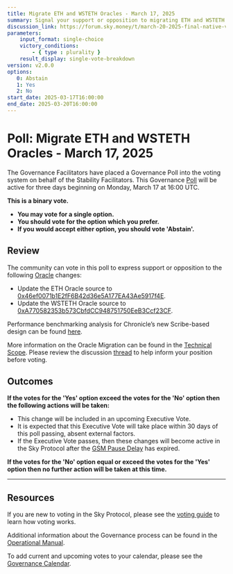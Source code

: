 ```yaml
---
title: Migrate ETH and WSTETH Oracles - March 17, 2025
summary: Signal your support or opposition to migrating ETH and WSTETH Oracles from the current Median-based design to Chronicle’s new Scribe-based design.
discussion_link: https://forum.sky.money/t/march-20-2025-final-native-vault-engine-oracle-migration-proposal-eth-steth/26110
parameters:
    input_format: single-choice
    victory_conditions:
        - { type : plurality }
    result_display: single-vote-breakdown
version: v2.0.0
options:
   0: Abstain
   1: Yes
   2: No
start_date: 2025-03-17T16:00:00
end_date: 2025-03-20T16:00:00
---
```

# Poll: Migrate ETH and WSTETH Oracles - March 17, 2025

The Governance Facilitators have placed a Governance Poll into the voting system on behalf of the Stability Facilitators. This Governance [Poll](https://sky-atlas.powerhouse.io/#A.1.9.1_Operational_Weekly_Cycle-b189fa17-57a9-4d4e-9780-0ce4efd94211%7C0db30308) will be active for three days beginning on Monday, March 17 at 16:00 UTC.

**This is a binary vote.**

- **You may vote for a single option.**
- **You should vote for the option which you prefer.**
- **If you would accept either option, you should vote 'Abstain'.**

## Review

The community can vote in this poll to express support or opposition to the following [Oracle](https://sky-atlas.powerhouse.io/A.3.7.1.1.4_Oracles/c317d8c1-5706-4632-90a3-442b5f3d9000%7C57eaf45219bea3b4) changes:

- Update the ETH Oracle source to [0x46ef0071b1E2fF6B42d36e5A177EA43Ae5917f4E](https://etherscan.io/address/0x46ef0071b1E2fF6B42d36e5A177EA43Ae5917f4E).
- Update the WSTETH Oracle source to [0xA770582353b573CbfdCC948751750EeB3Ccf23CF](https://etherscan.io/address/0xA770582353b573CbfdCC948751750EeB3Ccf23CF).

Performance benchmarking analysis for Chronicle’s new Scribe-based design can be found [here](https://forum.sky.money/t/chronicle-s-oracle-benchmark-for-btc-usd-eth-usd-and-steth-usd/26109).

More information on the Oracle Migration can be found in the [Technical Scope](https://forum.sky.money/t/technical-scope-of-the-eth-and-wsteth-oracles-migration/26128). Please review the discussion [thread](https://forum.sky.money/t/march-20-2025-final-native-vault-engine-oracle-migration-proposal-eth-steth/26110) to help inform your position before voting.

## Outcomes

**If the votes for the 'Yes' option exceed the votes for the 'No' option then the following actions will be taken:**

- This change will be included in an upcoming Executive Vote.
- It is expected that this Executive Vote will take place within 30 days of this poll passing, absent external factors.
- If the Executive Vote passes, then these changes will become active in the Sky Protocol after the [GSM Pause Delay](https://sky-atlas.powerhouse.io/A.1.9.2.1_Pause_Delay/a98b8227-95f6-4711-9d8d-f52cbc6ad2d0%7C0db30758e055) has expired.

**If the votes for the 'No' option equal or exceed the votes for the 'Yes' option then no further action will be taken at this time.**

---

## Resources

If you are new to voting in the Sky Protocol, please see the [voting guide](https://manual.makerdao.com/governance/voting-in-makerdao/on-chain-governance) to learn how voting works.

Additional information about the Governance process can be found in the [Operational Manual](https://manual.makerdao.com).

To add current and upcoming votes to your calendar, please see the [Governance Calendar](https://manual.makerdao.com/makerdao/calendars/governance-calendar).
